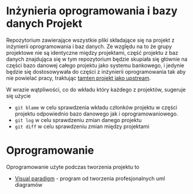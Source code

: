 # Inżynieria oprogramowania i bazy danych Projekt

Repozytorium zawierające wszystkie pliki składające się na projekt z inżynierii oprogramowania i baz danych.
Ze względu na to że grupy projektowe nie są identyczne między projektami, część projektu z baz danych znajdująca
się w tym repozytorium będzie skupiała się głównie na części bazo danowej całego projektu jako systemu bankowego,
i jedynie będzie się dostosowywała do części z inżynierii oprogramowania tak aby nie powielać pracy, traktując
[tamten projekt jako upstream](https://github.com/playfulCloud/IO).

W wrazie wątpliwości, co do wkładu który każdego z projektów, sugeruje się użycie
- `git blame` w celu sprawdzenia wkładu członków projektu w części projektu odpowiednio bazo danowego jak i oprogramowaniowego.
- `git log` w celu sprawdzeniu zmian danego projektu
- `git diff` w celu sprawdzeniu zmian między projektami

# Oprogramowanie

Oprogramowanie użyte podczas tworzenia projektu to

- [Visual paradigm](https://www.visual-paradigm.com/) - program od tworzenia profesjonalnych uml diagramów
